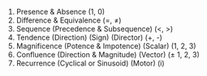 1. Presence & Absence                               (1, 0)
2. Difference & Equivalence                         (=, ≠)
3. Sequence (Precedence & Subsequence)              (<, >)
4. Tendence (Direction) (Sign)        (Director)    (+, -)
5. Magnificence (Potence & Impotence) (Scalar)      (1, 2, 3)
6. Confluence (Direction & Magnitude) (Vector)      (± 1, 2, 3)
7. Recurrence (Cyclical or Sinusoid)  (Motor)       (i)

